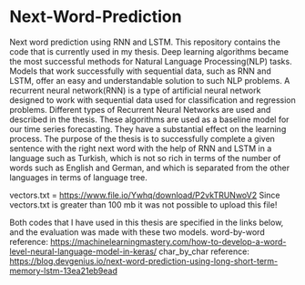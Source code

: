 # Next-Word-Prediction
Next word prediction using RNN and LSTM. This repository contains the code that is currently used in my thesis.
Deep learning algorithms became the most successful methods for Natural Language Processing(NLP) tasks. Models that work successfully with sequential data, such as
RNN and LSTM, offer an easy and understandable solution to such NLP problems. A recurrent neural network(RNN) is a type of artificial neural network designed to work with sequential data used for classification and regression problems. Different types of Recurrent Neural Networks are used and described in the thesis. These algorithms are used as a baseline model for our time series forecasting. They have a substantial effect on the learning process. The purpose of the thesis is to successfully complete a given sentence with the right next word with the help of RNN and LSTM in a language such as Turkish, which is not so rich in terms of the number of words such as English and German, and which is separated from the other languages in terms of language tree.

vectors.txt = https://www.file.io/Ywhq/download/P2vkTRUNwoV2
Since vectors.txt is greater than 100 mb it was not possible to upload this file!

Both codes that I have used in this thesis are specified in the links below, and the evaluation was made with these two models.
word-by-word reference: https://machinelearningmastery.com/how-to-develop-a-word-level-neural-language-model-in-keras/
char_by_char reference: https://blog.devgenius.io/next-word-prediction-using-long-short-term-memory-lstm-13ea21eb9ead
